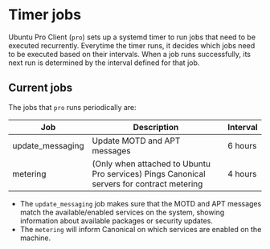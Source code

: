 # Timer jobs

Ubuntu Pro Client (`pro`) sets up a systemd timer to run jobs that need to be executed recurrently. Everytime the
timer runs, it decides which jobs need to be executed based on their intervals. When a job runs
successfully, its next run is determined by the interval defined for that job.

## Current jobs

The jobs that `pro` runs periodically are:

| Job | Description | Interval |
| --- | ----------- | -------- |
| update_messaging | Update MOTD and APT messages | 6 hours |
| metering | (Only when attached to Ubuntu Pro services) Pings Canonical servers for contract metering | 4 hours |

- The `update_messaging` job makes sure that the MOTD and APT messages match the
available/enabled services on the system, showing information about available
packages or security updates.
- The `metering` will inform Canonical on which services are enabled on the machine.
